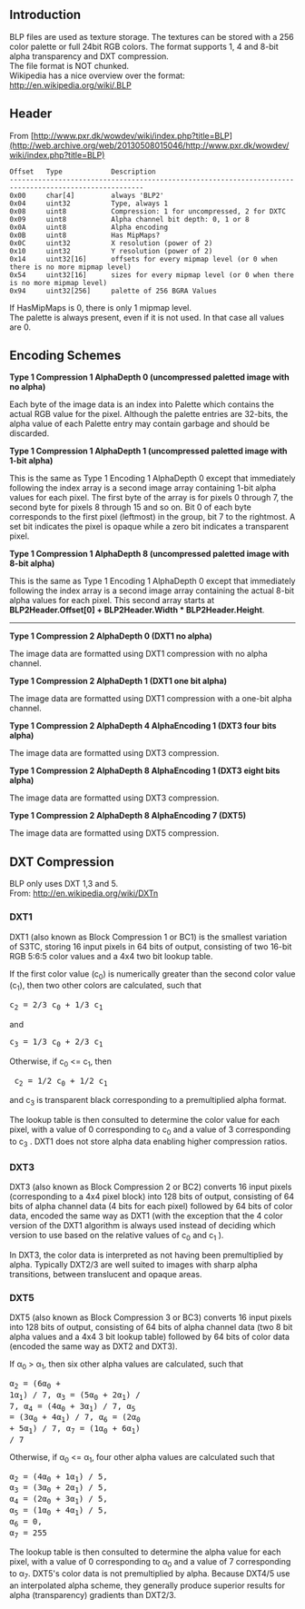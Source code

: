## Introduction

BLP files are used as texture storage. The textures can be stored with a 256 color palette or full 24bit RGB colors. The format supports 1, 4 and 8-bit alpha transparency and DXT compression.<br>
The file format is NOT chunked.<br>
Wikipedia has a nice overview over the format: <http://en.wikipedia.org/wiki/.BLP>

## Header

From [http://www.pxr.dk/wowdev/wiki/index.php?title=BLP](http://web.archive.org/web/20130508015046/http://www.pxr.dk/wowdev/wiki/index.php?title=BLP)

    Offset   Type            Description
    -------------------------------------------------------------------------------------------------------
    0x00     char[4]         always 'BLP2'
    0x04     uint32          Type, always 1
    0x08     uint8           Compression: 1 for uncompressed, 2 for DXTC
    0x09     uint8           Alpha channel bit depth: 0, 1 or 8
    0x0A     uint8           Alpha encoding
    0x0B     uint8           Has MipMaps?
    0x0C     uint32          X resolution (power of 2)
    0x10     uint32          Y resolution (power of 2)
    0x14     uint32[16]      offsets for every mipmap level (or 0 when there is no more mipmap level)
    0x54     uint32[16]      sizes for every mipmap level (or 0 when there is no more mipmap level)
    0x94     uint32[256]     palette of 256 BGRA Values

If HasMipMaps is 0, there is only 1 mipmap level.<br>
The palette is always present, even if it is not used. In that case all values are 0.

## Encoding Schemes

**Type 1 Compression 1 AlphaDepth 0 (uncompressed paletted image with no alpha)**

Each byte of the image data is an index into Palette which contains the actual RGB value for the pixel. Although the palette entries are 32-bits, the alpha value of each Palette entry may contain garbage and should be discarded.

**Type 1 Compression 1 AlphaDepth 1 (uncompressed paletted image with 1-bit alpha)**

This is the same as Type 1 Encoding 1 AlphaDepth 0 except that immediately following the index array is a second image array containing 1-bit alpha values for each pixel. The first byte of the array is for pixels 0 through 7, the second byte for pixels 8 through 15 and so on. Bit 0 of each byte corresponds to the first pixel (leftmost) in the group, bit 7 to the rightmost. A set bit indicates the pixel is opaque while a zero bit indicates a transparent pixel.

**Type 1 Compression 1 AlphaDepth 8 (uncompressed paletted image with 8-bit alpha)**

This is the same as Type 1 Encoding 1 AlphaDepth 0 except that immediately following the index array is a second image array containing the actual 8-bit alpha values for each pixel. This second array starts at **BLP2Header.Offset[0] + BLP2Header.Width * BLP2Header.Height**.

***
**Type 1 Compression 2 AlphaDepth 0 (DXT1 no alpha)**

The image data are formatted using DXT1 compression with no alpha channel.

**Type 1 Compression 2 AlphaDepth 1 (DXT1 one bit alpha)**

The image data are formatted using DXT1 compression with a one-bit alpha channel.

**Type 1 Compression 2 AlphaDepth 4 AlphaEncoding 1 (DXT3 four bits alpha)**

The image data are formatted using DXT3 compression.

**Type 1 Compression 2 AlphaDepth 8 AlphaEncoding 1 (DXT3 eight bits alpha)**

The image data are formatted using DXT3 compression.

**Type 1 Compression 2 AlphaDepth 8 AlphaEncoding 7 (DXT5)**

The image data are formatted using DXT5 compression.


## DXT Compression

BLP only uses DXT 1,3 and 5.<br>
From: <http://en.wikipedia.org/wiki/DXTn>

### DXT1

DXT1 (also known as Block Compression 1 or BC1) is the smallest variation of S3TC, storing 16 input pixels in 64 bits of output, consisting of two 16-bit RGB 5:6:5 color values and a 4x4 two bit lookup table.

If the first color value (c<sub>0</sub>) is numerically greater than the second color value (c<sub>1</sub>), then two other colors are calculated, such that

<pre>c<sub>2</sub> = 2/3 c<sub>0</sub> + 1/3 c<sub>1</sub></pre>
and
<pre>c<sub>3</sub> = 1/3 c<sub>0</sub> + 2/3 c<sub>1</sub></pre>

Otherwise, if c<sub>0</sub> <= c<sub>1</sub>, then
<pre> c<sub>2</sub> = 1/2 c<sub>0</sub> + 1/2 c<sub>1</sub></pre>
and c<sub>3</sub> is transparent black corresponding to a premultiplied alpha format.

The lookup table is then consulted to determine the color value for each pixel, with a value of 0 corresponding to  c<sub>0</sub>  and a value of 3 corresponding to c<sub>3</sub> . DXT1 does not store alpha data enabling higher compression ratios.

### DXT3

DXT3 (also known as Block Compression 2 or BC2) converts 16 input pixels (corresponding to a 4x4 pixel block) into 128 bits of output, consisting of 64 bits of alpha channel data (4 bits for each pixel) followed by 64 bits of color data, encoded the same way as DXT1 (with the exception that the 4 color version of the DXT1 algorithm is always used instead of deciding which version to use based on the relative values of c<sub>0</sub> and c<sub>1</sub> ).

In DXT3, the color data is interpreted as not having been premultiplied by alpha. Typically DXT2/3 are well suited to images with sharp alpha transitions, between translucent and opaque areas.

### DXT5

DXT5 (also known as Block Compression 3 or BC3) converts 16 input pixels into 128 bits of output, consisting of 64 bits of alpha channel data (two 8 bit alpha values and a 4x4 3 bit lookup table) followed by 64 bits of color data (encoded the same way as DXT2 and DXT3).

If &alpha;<sub>0</sub> > &alpha;<sub>1</sub>, then six other alpha values are calculated, such that <pre>&alpha;<sub>2</sub> = (6&alpha;<sub>0</sub> + 1&alpha;<sub>1</sub>) / 7,
&alpha;<sub>3</sub> = (5&alpha;<sub>0</sub> + 2&alpha;<sub>1</sub>) / 7,
&alpha;<sub>4</sub> = (4&alpha;<sub>0</sub> + 3&alpha;<sub>1</sub>) / 7,
&alpha;<sub>5</sub> = (3&alpha;<sub>0</sub> + 4&alpha;<sub>1</sub>) / 7,
&alpha;<sub>6</sub> = (2&alpha;<sub>0</sub> + 5&alpha;<sub>1</sub>) / 7,
&alpha;<sub>7</sub> = (1&alpha;<sub>0</sub> + 6&alpha;<sub>1</sub>) / 7</pre>

Otherwise, if &alpha;<sub>0</sub> <= &alpha;<sub>1</sub>, four other alpha values are calculated such that
<pre>&alpha;<sub>2</sub> = (4&alpha;<sub>0</sub> + 1&alpha;<sub>1</sub>) / 5,
&alpha;<sub>3</sub> = (3&alpha;<sub>0</sub> + 2&alpha;<sub>1</sub>) / 5,
&alpha;<sub>4</sub> = (2&alpha;<sub>0</sub> + 3&alpha;<sub>1</sub>) / 5,
&alpha;<sub>5</sub> = (1&alpha;<sub>0</sub> + 4&alpha;<sub>1</sub>) / 5,
&alpha;<sub>6</sub> = 0,
&alpha;<sub>7</sub> = 255</pre>

The lookup table is then consulted to determine the alpha value for each pixel, with a value of 0 corresponding to &alpha;<sub>0</sub> and a value of 7 corresponding to &alpha;<sub>7</sub>. DXT5's color data is not premultiplied by alpha. Because DXT4/5 use an interpolated alpha scheme, they generally produce superior results for alpha (transparency) gradients than DXT2/3.
